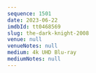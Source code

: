 ```yaml
---
sequence: 1501
date: 2023-06-22
imdbId: tt0468569
slug: the-dark-knight-2008
venue: null
venueNotes: null
medium: 4k UHD Blu-ray
mediumNotes: null
---
```

